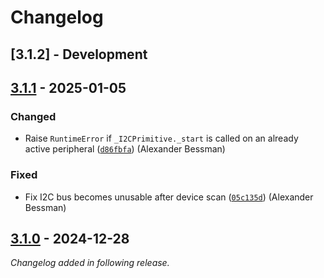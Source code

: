 # Changelog

## [3.1.2] - Development

## [3.1.1] - 2025-01-05

### Changed

- Raise `RuntimeError` if `_I2CPrimitive._start` is called on an already active peripheral ([`d86fbfa`](https://github.com/fossasia/pslab-python/commit/d86fbfa324b6671926a8548340221b40228c782c)) (Alexander Bessman)

### Fixed

- Fix I2C bus becomes unusable after device scan ([`05c135d`](https://github.com/fossasia/pslab-python/commit/05c135d8c59b5075a1d36e3af256022f5759a3a5)) (Alexander Bessman)

## [3.1.0] - 2024-12-28

_Changelog added in following release._

[3.1.1]: https://github.com/fossasia/pslab-python/releases/tag/3.1.1
[3.1.0]: https://github.com/fossasia/pslab-python/releases/tag/3.1.0
